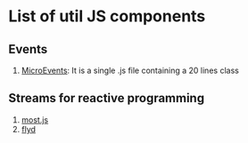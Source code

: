 # List of util JS components

## Events
1. [MicroEvents](https://github.com/jeromeetienne/microevent.js): It is a single .js file containing a 20 lines class

## Streams for reactive programming
1. [most.js](https://github.com/cujojs/most)
2. [flyd](https://github.com/paldepind/flyd)
